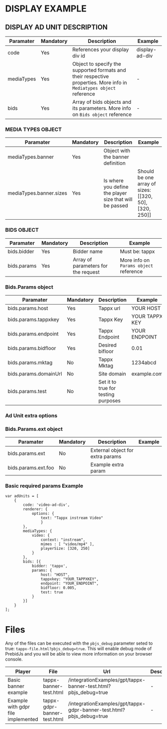 # DISPLAY EXAMPLE

## DISPLAY AD UNIT DESCRIPTION

Paramater | Mandatory | Description | Example |
--- | --- | --- | --- |
code | Yes | References your display div id  | display-ad-div |
mediaTypes | Yes | Object to specify the supported formats and their respective properties. More info in `Mediatypes object` reference | - |
bids | Yes | Array of bids objects and its parameters. More info on `Bids object` reference | - |

### MEDIA TYPES OBJECT
Paramater | Mandatory | Description | Example |
--- | --- | --- | --- |
mediaTypes.banner |Yes |  Object with the banner definition | 
mediaTypes.banner.sizes |Yes |  Is where you define the player size that will be passed | Should be one array of sizes: [[320, 50],[320, 250]]

### BIDS OBJECT
Paramater | Mandatory | Description | Example |
--- | --- | --- | --- |
bids.bidder | Yes | Bidder name | Must be: tappx
bids.params | Yes | Array of parameters for the request | More info on `Params object` reference

### Bids.Params object
Paramater | Mandatory | Description | Example |
--- | --- | --- | --- |
bids.params.host | Yes | Tappx url | YOUR HOST
bids.params.tappxkey | Yes | Tappx Key | YOUR TAPPX KEY
bids.params.endpoint | Yes | Tappx Endpoint  | YOUR ENDPOINT
bids.params.bidfloor | Yes | Desired bifloor | 0.01
bids.params.mktag | No | Tappx Mktag | 1234abcd |
bids.params.domainUrl | No | Site domain | example.com |
bids.params.test | No | Set it to true for testing purposes | |

### Ad Unit extra options
### Bids.Params.ext object
Paramater | Mandatory | Description | Example |
--- | --- | --- | --- |
bids.params.ext | No | External object for extra params | |
bids.params.ext.foo | No | Example extra param | |

### Basic required params Example
```
var adUnits = [
    {
        code: 'video-ad-div',
        renderer: {
            options: {
                text: "Tappx instream Video"
                }
        },
        mediaTypes: {
            video: {
                context: "instream",
                mimes : [ "video/mp4" ],
                playerSize: [320, 250]
            }
        },
        bids: [{
            bidder: 'tappx',
            params: {
                host: "HOST",
                tappxkey: "YOUR_TAPPXKEY",
                endpoint: "YOUR_ENDPOINT",
                bidfloor: 0.005,
                test: true
            }
        }]
    }
];
```

# Files

Any of the files can be executed with the `pbjs_debug` parameter seted to true: `tappx-file.html?pbjs_debug=true`. This will enable debug mode of PrebidJs and you will be able to view more information on your browser console.

Player | File | Url | Description
---  | --- | --- | --- |
Basic banner example | tappx-banner-test.html | /integrationExamples/gpt/tappx-banner-test.html?pbjs_debug=true | -
Example with gdpr file implemented | tappx-gdpr-banner-test.html | /integrationExamples/gpt/tappx-gdpr-banner-test.html?pbjs_debug=true | -

